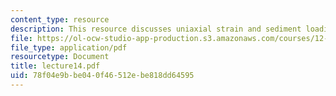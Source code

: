 ```yaml
---
content_type: resource
description: This resource discusses uniaxial strain and sediment loading erosion.
file: https://ol-ocw-studio-app-production.s3.amazonaws.com/courses/12-520-geodynamics-fall-2006/78f04e9bbe040f46512ebe818dd64595_lecture14.pdf
file_type: application/pdf
resourcetype: Document
title: lecture14.pdf
uid: 78f04e9b-be04-0f46-512e-be818dd64595
---
```

